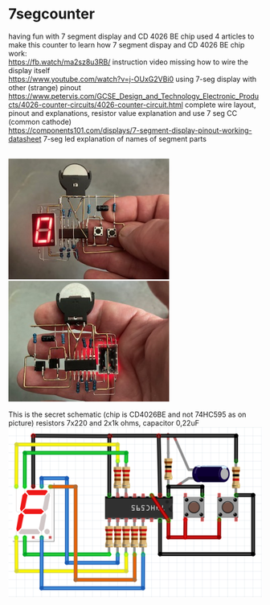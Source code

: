 # 7segcounter
having fun with 7 segment display and CD 4026 BE chip
used 4 articles to make this counter to learn how 7 segment dispay and CD 4026 BE chip work:<BR>
https://fb.watch/ma2sz8u3RB/ instruction video missing how to wire the display itself<BR>
https://www.youtube.com/watch?v=j-OUxG2VBi0 using 7-seg display with other (strange) pinout<BR>
https://www.petervis.com/GCSE_Design_and_Technology_Electronic_Products/4026-counter-circuits/4026-counter-circuit.html complete wire layout, pinout and explanations, resistor value explanation and use 7 seg CC (common cathode)<BR>
https://components101.com/displays/7-segment-display-pinout-working-datasheet 7-seg led explanation of names of segment parts<BR><BR>

![front](https://github.com/gtmans/7segcounter/blob/main/IMG_2133.jpg)
![back](https://github.com/gtmans/7segcounter/blob/main/IMG_2134.jpg)

This is the secret schematic (chip is CD4026BE and not 74HC595 as on picture) resistors 7x220 and 2x1k ohms, capacitor 0,22uF <BR>
![schematic](https://github.com/gtmans/7segcounter/blob/main/Schematic.png)
